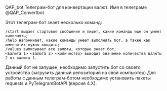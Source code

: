 QAP_bot
Телеграм-бот для конвертации валют. Имя в телеграме @QAP_Convertbot

Этот телеграм-бот знает несколько команд:

	/start выдает стартовое сообщение и пишет, какие команды еще он умеет выполнять;
	/help напоминает, какие команды умеет выполнять бот, а также как именно их нужно вводить;
	/values выписывает все валюты, которые знает бот;
	<валюта 1> <валюта 2> <количество> выводит значение количества валюты 2 от валюты 1.

Данный бот не запущен, необходимо запустить бот со своего устройства (загрузить данный репозиторий на свой компьютер) Для работы с данным телеграм-ботом необходимо установить пакеты requests и PyTelegramBotAPI (версия 4.X).
